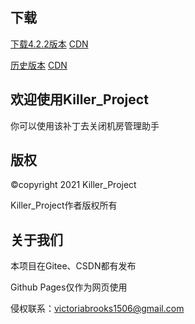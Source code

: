 
## 下载

[下载4.2.2版本](https://github-releases.githubusercontent.com/352248176/108cdc00-90d6-11eb-8bae-a0166c0acad6?X-Amz-Algorithm=AWS4-HMAC-SHA256&X-Amz-Credential=AKIAIWNJYAX4CSVEH53A%2F20210330%2Fus-east-1%2Fs3%2Faws4_request&X-Amz-Date=20210330T023141Z&X-Amz-Expires=300&X-Amz-Signature=9af11e19f9035b9f2f53bcb2c162ea83b14264b6830db696008c68afc0370e3a&X-Amz-SignedHeaders=host&actor_id=81072191&key_id=0&repo_id=352248176&response-content-disposition=attachment%3B%20filename%3DKiller_4.2.2.zip&response-content-type=application%2Foctet-stream)
[CDN](https://files.gitee.com/group1/M00/18/58/CgAAEmBfO22ADtPCAJtBBA9Am0o278.zip?token=4e919ab36b6bf86d0bc3874b17eb54fe&ts=1617071866&attname=Killer_4.2.2.zip&disposition=attachment)

[历史版本](https://github.com/killerprojecte/Killer_Project/releases)
[CDN](https://gitee.com/KillerProject/Killer-Project/releases)

## 欢迎使用Killer_Project

你可以使用该补丁去关闭机房管理助手

## 版权

©copyright 2021 Killer_Project

Killer_Project作者版权所有

## 关于我们

本项目在Gitee、CSDN都有发布

Github Pages仅作为网页使用

侵权联系：victoriabrooks1506@gmail.com
